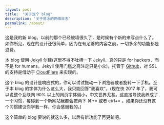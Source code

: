 ```yaml
---
layout: post
title:  "关于这个 blog"
description: '关于易冰的网络日志'
permalink: /about/
---
```


这是我的新 blog。以前的那个已经被墙很久了，是时候有个新的来写点什么了。如你所见，现在的设计还很简单，因为在有足够的内容之前，一切多余的功能都是浪费。

本 blog 使用 <a href="http://jekyllrb.com/" target="_blank">Jekyll</a> 创建(这里不得不吐槽一下 Jekyll，真的只是 for hackers，而不是 for humans。Jekyll 使用门槛之高注定只是小众)，托管于 <a href="https://github.com/lamengao/blog.yibing.me" target="_blank">Github</a>，对 SSL 的支持是借助于 [CloudFlare](https://blog.cloudflare.com/secure-and-fast-github-pages-with-cloudflare/) 来实现的。

这个 blog 的设计是响应式的，你可以试试拖动一下浏览器或者旋转一下手机。至于本 blog 的字体为什么这么大，我只能回答"我喜欢"。(现在快 2017 年了，我可以说整个互联网 90% 以上的网页字体偏小，中文世界尤甚。这直接导致我养成了一个习惯，每碰到一个新网站我都会按两下 ⌘+= 或者 ctrl+= 。如果你还没有这个习惯建议你学我一样，你会感谢我的。)

这个简单的 blog 要说的就这么多，以后有新功能了再更新吧。